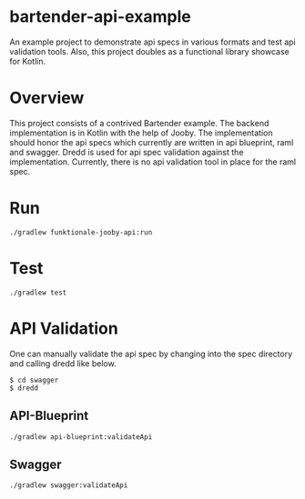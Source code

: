 # bartender-api-example
An example project to demonstrate api specs in various formats and test api validation tools. Also, this project doubles
as a functional library showcase for Kotlin.

# Overview
This project consists of a contrived Bartender example. The backend implementation is in Kotlin with the help of Jooby.
The implementation should honor the api specs which currently are written in api blueprint, raml and swagger. Dredd is
used for api spec validation against the implementation. Currently, there is no api validation tool in place for the
raml spec.

# Run
```
./gradlew funktionale-jooby-api:run
```

# Test
```
./gradlew test
```

# API Validation
One can manually validate the api spec by changing into the spec directory and calling dredd like below.

```
$ cd swagger
$ dredd
```

## API-Blueprint
```
./gradlew api-blueprint:validateApi
```

## Swagger
```
./gradlew swagger:validateApi
```

